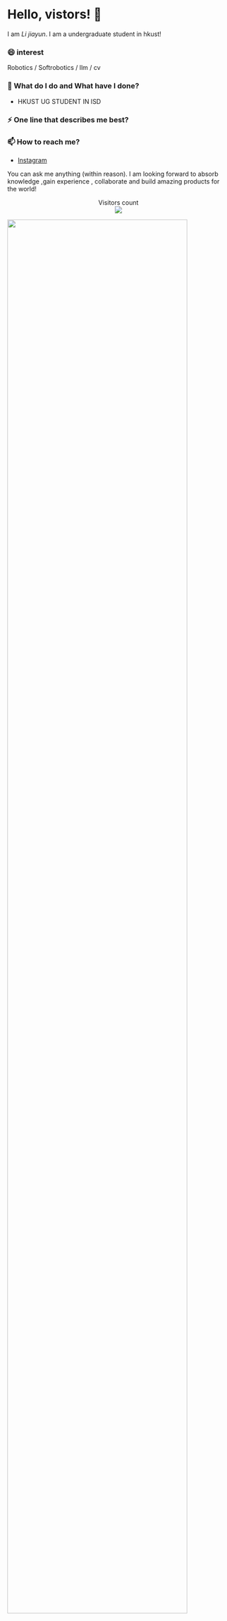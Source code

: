# Hello, vistors! 👋

I am _Li jiayun_.  I am a undergraduate student in hkust!

### 😄 interest
Robotics / Softrobotics / llm / cv

### 🌱 What do I do and What have I done? 

- HKUST UG STUDENT IN ISD



### ⚡ One line that describes me best? 


### 📫 How to reach me?
- [Instagram]([https://www.instagram.com/jliiiiip?igsh=dHdwcmt6ZnlwOHlk&utm_source=qr]) 


You can ask me anything (within reason). I am looking forward to absorb knowledge ,gain experience , collaborate and build amazing products for the world!


<p align="center"> 
  Visitors count<br>
  <img src="https://profile-counter.glitch.me/jliip/count.svg" />
</p>

<img src="stats.gif" width="90%"><br/><br/>

***



<!--
**garimasingh128/garimasingh128** is a ✨ _special_ ✨ repository because its `README.md` (this file) appears on your GitHub profile.

Here are some ideas to get you started:

- 🔭 I’m currently working on ...
- 🌱 I’m currently learning ...
- 👯 I’m looking to collaborate on ...
- 🤔 I’m looking for help with ...
- 💬 Ask me about ...
- 📫 How to reach me: ...
- 😄 Pronouns: ...
- ⚡ Fun fact: ...
-->
